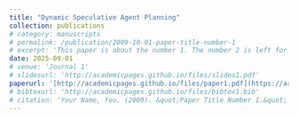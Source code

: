 ```yaml
---
title: "Dynamic Speculative Agent Planning"
collection: publications
# category: manuscripts
# permalink: /publication/2009-10-01-paper-title-number-1
# excerpt: 'This paper is about the number 1. The number 2 is left for future work.'
date: 2025-09-01
# venue: 'Journal 1'
# slidesurl: 'http://academicpages.github.io/files/slides1.pdf'
paperurl: '[http://academicpages.github.io/files/paper1.pdf](https://arxiv.org/abs/2509.01920)'
# bibtexurl: 'http://academicpages.github.io/files/bibtex1.bib'
# citation: 'Your Name, You. (2009). &quot;Paper Title Number 1.&quot; <i>Journal 1</i>. 1(1).'
---
```

